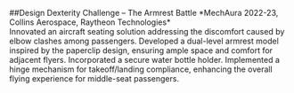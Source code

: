 <p>##Design Dexterity Challenge – The Armrest Battle                            
*MechAura 2022-23, Collins Aerospace, Raytheon Technologies*<br>           
Innovated an aircraft seating solution addressing the discomfort caused by elbow clashes among passengers. Developed a dual-level armrest model inspired by the paperclip design, ensuring ample space and comfort for adjacent flyers. Incorporated a secure water bottle holder. Implemented a hinge mechanism for takeoff/landing compliance, enhancing the overall flying experience for middle-seat passengers.</p>
